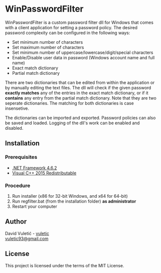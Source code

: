 # WinPasswordFilter
WinPasswordFilter is a custom password filter dll for Windows that comes with a client application for setting a password policy. The desired password complexity can be configured in the following ways:
+ Set minimum number of characters
+ Set maximum number of characters
+ Set minimum number of uppercase/lowercase/digit/special characters
+ Enable/Disable user data in password (Windows account name and full name)
+ Exact match dictionary
+ Partial match dictionary

There are two dictionaries that can be edited from within the application or by manually editing the text files. The dll will check if the given password **exactly matches** any of the entries in the exact match dictionary, or if it **contains** any entry from the partial match dictionary. Note that they are two seperate dictionaries. The matching for both dictionaries is case insensetive.

The dictionaries can be imported and exported. Password policies can also be saved and loaded. Logging of the dll's work can be enabled and disabled.

## Installation
### Prerequisites
+ [.NET Framework 4.6.2](https://www.microsoft.com/en-us/download/details.aspx?id=53344)
+ [Visual C++ 2015 Redistributable](https://www.microsoft.com/en-us/download/details.aspx?id=48145)
### Procedure
1. Run installer (x86 for 32-bit Windows, and x64 for 64-bit)
2. Run regfilter.bat (from the installation folder) **as administrator**
3. Restart your computer  

## Author
David Vuletić - [vuletic](https://github.com/vuletic) <br/>
vuletic93@gmail.com

## License
This project is licensed under the terms of the MIT License.
